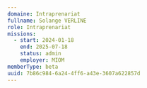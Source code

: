 ```yaml
---
domaine: Intraprenariat
fullname: Solange VERLINE
role: Intraprenariat
missions:
  - start: 2024-01-18
    end: 2025-07-18
    status: admin
    employer: MIOM
memberType: beta
uuid: 7b86c984-6a24-4ff6-a43e-3607a622857d
---
```

